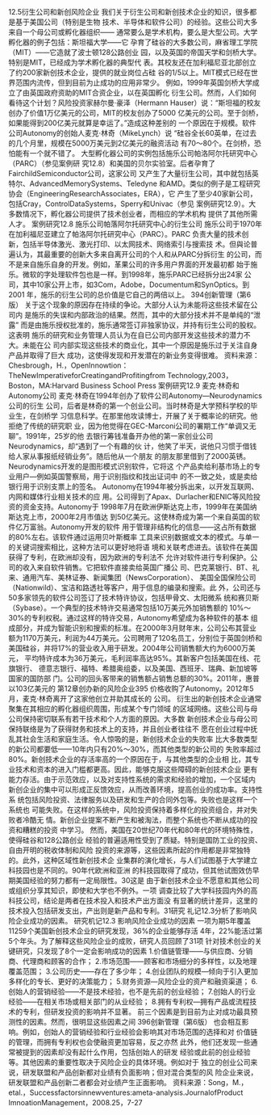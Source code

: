 12.5衍生公司和新创风险企业
我们关于衍生公司和新创技术企业的知识，很多都是基于美国公司（特别是生物
技术、半导体和软件公司）的经验。这些公司大多来自一个母公司或孵化器组织——
通常要么是学术机构，要么是大型公司。大学孵化器的例子包括：斯坦福大学——它
孕育了硅谷的大多数公司，麻省理工学院（MIT）——它造就了波士顿128公路创业
园，以及英国的帝国天学和剑桥大学。特别是MIT，已经成为学术孵化器的典型代
表。其校友还在加利福尼亚北部创立了约200家新创技术企业，提供的就业岗位占硅
谷的1/5以上。MIT模式已经在世界范围内流传，但到目前为止成功的应用非常少。
例如，1999年英国剑桥大学成立了由英国政府资助的MIT合资企业，以在英国孵化
衍生公司。然而，人们如何看待这个计划？风险投资家赫尔曼·豪泽（Hermann
Hauser）说：“斯坦福的校友创办了价值1万亿美元的公司，MIT的校友创办了5000
亿美元的公司。至于剑桥，如果能得到200亿美元就算是幸运了。”造成这种差别的
一个原因在于规模。软件公司Autonomy的创始人麦克·林奇（MikeLynch）说
“硅谷全长60英单，在过去的几个月里，规模在5000万美元到2亿美元的融资活动
有70～80个。在剑桥，恐怕能有一个就不错了。
大型孵化器公司的实例包括施乐公司帕洛阿尔托研究中心（PARC）（参见案例研
究12.8）和美国的贝尔实验室。后者孕育了FairchildSemiconductor公司，这家公司
又产生了大量衍生公司，其中就包括英特尔、AdvancedMemorySystems、Teledyne
和AMD。类似的例子是工程研究协会（EngineeringResearchAssociates，ERA），它
产生了至少40家新公司，包括Cray，ControlDataSystems，Sperry和Univac（参见
案例研究12.9）。大多数情况下，孵化器公司提供了技术创业者，而相应的学术机构
提供了其他所需人才。
案例研究12.8
施乐公司帕落阿尔托研究中心的衍生公司
施乐公司于1970年在加利福尼亚建立了帕洛阿尔托研究中心（PARC）。PARC
负责大量的技术创新，包括半导体激光、激光打印、以太网技术、网络索引与搜索技
术。但與论普遍认为，其最重要的创新大多来自离开公司的个人和从PARC分拆衍生
的公司，而不是来自施乐自身的开发。例如，革果公司的许多用户界面的开发最初都
始于施乐。微软的字处理软件包也是一样。到1998年，施乐PARC已经拆分出24家
公司，其中10家公开上市，如3Com，Adobe，Documentum和SynOptics。到2001
年，施乐的衍生公司的总价值是它自己的两倍以上。
394创新管理（第6版）
关于这个现象的原因存在持续的争论。大部分人认为未能将这些技术留在公司内
是施乐的失误和内部政治的结果。然而，其中的大部分技术并不是单纯的“泄露”
而是由施乐授权批准的，施乐通常签订非独家协议，并持有衍生公司的股权。这表明
施乐的研究和业务管理人员认为在自已公司内部开发这些技术的潜力不大。未能在公
司内部实现这些技术的商业化，其中一个原因是施乐过于关注自身产品并取得了巨大
成功，这使得发现和开发潜在的新业务变得很难。
资料来源：Chesbrough，H.，OpenInnowtion：TheNewImperativeforCreatingandProfitingfrom
Technology,2003，Boston，MA:Harvard Business School Press
案例研究12.9
麦克·林奇和Autonomy公司
麦克·林奇在1994年创办了软件公司Autonomy—Neurodynamics公司的衍生
公司，后者是林奇的第一个创业公司。当时林奇是大学预科学校的毕业生，在剑桥学
习信息科学。在那里他攻读博士，开展了关于概率论的研究。他拒绝了传统的研究职
业，因为他觉得在GEC-Marconi公司的署期工作“单调又无聊”。1991年，25岁的他
去银行筹钱准备开办他的第一家创业公司Neurodynamics，却“遇到了一个有趣的伙
计，他笑了半天，说他只习惯于借钱给人家从事报纸经销业务”。随后他从一个朋友
的朋友那里借到了2000英锈。Neurodynamics开发的是图形模式识别软件，它将这
个产品卖给利基市场上的专业用户—例如英国警察局，用于识别指纹和找出证词中
的不一致之处，或是卖给银行用于识别支票上的签名。
Autonomy在1994年被分拆出来，以开发互联网、内网和媒体行业相关技术的应
用。公司得到了Apax、Durlacher和ENIC等风险投资的资金支持。Autonomy于
1998年7月在欧洲伊斯达克上市，1999年在美国纳斯达克上市，2000年2月市值达
到50亿美元。这使林奇成为第一个来自英国的软件亿万富翁。Autonomy开发的软件
用于管理非结构化的信息——这占所有数据的80%左右。该软件通过运用贝叶斯概率
工具来识别数据或文本的模式。与单一的关键词搜索相比，这种方法可以更好地将语
境和关联考虑进去。该软件在美国获得了专利，在欧洲却没有，因为欧洲的专利法不
允许对软件进行专利保护。公司的收入来自软件销售。它把软件直接卖给英国广播公
司、巴克莱银行、BT、礼来、通用汽车、美林证券、新闻集团（NewsCorporation）、
美国全国保险公司（Nationwild）、宝洁和路透社等客户，用于信息的编录和搜索。此
外，公司还与50多家领先的软件公司签订了技术特许协议，包括甲骨文、太阳微系
统和赛贝斯（Sybase）。一个典型的技术特许交易通常包括10万美元外加销售额的
10%～30%的专利权税。通过这样的特许交易，Autonomy希望成为各种软件的基本
组成部分，并成为智能识别和搜索的标准。在2000年3月财年末，公司公布其营业
额为1170万美元，利润为44万美元。公司聘用了120名员工，分别位于英国剑桥和
美国硅谷，并将17%的营业收入用于研发。2004年公司销售额大约为6000万美元，
平均特许成本为36万美元，毛利润率高达95%。其新客户包括美国在线、花旗银行、
德意志银行、福特、希腊奥组委，以及美国、西班牙、瑞典、新加坡等国家的国防部
门。公司的回头客带来的销售额占销售总额的30%。2011年，惠普以103亿美元的
第12章创办新的风险企业395
价格收购了Autonomy。2012年5月，麦克·林奇离开了这家他创立并助其成长的
公司。
衍生出的新创技术企业通常聚集在其相应的孵化器组织周围，形成某个专门领域
的区域网络。这些公司与母公司保持密切联系有若干技术和个人方面的原因。大多数
新创技术企业与母公司保持联络是为了获得财务和技术上的支持，并且创业者往往不
愿在创业过程中抚乱其社会生活和家庭生活。令人惊吸的是，新创技术企业的失败率
比大多数类型的新公司都要低——10年内只有20%～30%，而其他类型的新公司的
失败率超过80%。新创技术企业的存活率高的一个原因在于，与其他类型的企业相
比，其专业技术和资本的进入门槛都更高。因此，能够克服这些障碍的新创技术企业
更有能力存活。由于示范效应，以及对支持性系统的需求和经验的增加，一个区域内
新创企业的集中可以形成正反馈效应，从而改善环境，提高创业的成功率。支持性系
统包括风险投资、法律服务以及研发和生产的合同外包等。失败也是这样一个系统也
可能失败。在这样的系统中，风险投资保持着多样化的投资组合，并对失败者冷酷无
情。新创企业提案不断产生和被淘法，而整个系统也不断从成功的投资和糟糕的投资
中学习。
然而，美国在20世纪70年代和80年代的环境特殊性，使得硅谷和128公路创业
经验的普遍适用性受到了质疑。特别是国防工业的投资、自由开明的税收体制和风险
投资的来源等，这些因素所起的作用都是非常独特的。此外，这种区域性新创技术企
业集群的演化增长，与人们试图基于大学建立科技园也是不同的。90年代欧洲和亚洲
的科技园取得了成功，但其他试图效仿早期美国经验的努力都有一定局限性。30这是
由于新创技术企业不愿意和其他公司或组织分享其知识，即使和大学也不例外。一项
调查比较了大学科技园内外的高科技公司，结论是两者在技术投入和技术产出方面没
有显著的统计差异，这里的技术投入包括研发支出，产出则是新产品和专利。31研究
礼记12.3分析了影响风险企业成功的因素。
研究机记12.3
影响风险企业成功的因素
一项为期5年覆盖11259个美国新创技术企业的研究发现，36%的企业能够存活
4年，22%能活过第5个年头。为了解释这些风险企业的成败，研究人员回顾了31项
针对技术创业的关键研究，只发现了8个一定会影响成功的因素
1.价值链管理——与供应商、分销商、代理商和顾客的合作；
2.市场范围——顾客和市场细分的多样性，以及地理覆盖范围；
3.公司历史——存在了多少年；
4.创业团队的规模—倾向于引入更加多样化的专长、更好的决策能力；
5.财务资源—风险企业的资产和融资渠道；
6.创始人的营销经验——不是技术经验，也不是先前的创业经验；
7.创始人的行业经验——在相关市场或相关部门的从业经验；
8.拥有专利权—拥有产品或流程技术的专利，但研发投资的影响并不显著。
前三个因素是到目前为止对成功最具预测性的因素。然而，很明显这些因素之间
396创新管理（第6版）
也会相互影响。例如，创始人的营销经验和行业经验会影响其对市场范围的选择和对
价值链的管理，而拥有专利权也会使融资更加容易，反之亦然
此外，他们还发现一些通常被提到的因素却没有起什么作用，包括创始人的研发
经验或此前的创业经验等。其他因素的重要性取决于风险企业的具体环境。例如对于
独立的创业公司来说，研发联盟和产品创新都对业绩有负面影响；但对混合类型的风
险企业来说，研发联盟和产品创新二者都会对业绩产生正面影响。
资料来源：Song，M.，etal.，Successfactorsinnewventures:ameta-analysis.JournalofProduct
ImnoationManagement，2008.25，7-27
